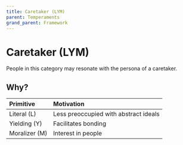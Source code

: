 ```yaml
---
title: Caretaker (LYM)
parent: Temperaments
grand_parent: Framework
---
```


# Caretaker (LYM)

People in this category may resonate with the persona of a caretaker.

## Why?

| Primitive    | Motivation |
| :------------| :--------- |
| Literal (L)  | Less preoccupied with abstract ideals  |
| Yielding (Y) | Facilitates bonding  |
| Moralizer (M) | Interest in people  |